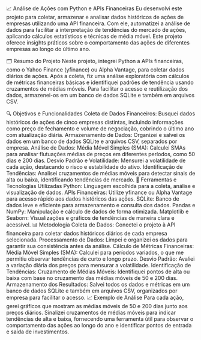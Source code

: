 📈 Análise de Ações com Python e APIs Financeiras
Eu desenvolvi este projeto para coletar, armazenar e analisar dados históricos de ações de empresas utilizando uma API financeira. Com ele, automatizei a análise de dados para facilitar a interpretação de tendências do mercado de ações, aplicando cálculos estatísticos e técnicas de média móvel. Este projeto oferece insights práticos sobre o comportamento das ações de diferentes empresas ao longo do último ano.

🗂️ Resumo do Projeto
Neste projeto, integrei Python a APIs financeiras, como o Yahoo Finance (yfinance) ou Alpha Vantage, para coletar dados diários de ações. Após a coleta, fiz uma análise exploratória com cálculos de métricas financeiras básicas e identifiquei padrões de tendência usando cruzamentos de médias móveis. Para facilitar o acesso e reutilização dos dados, armazenei-os em um banco de dados SQLite e também em arquivos CSV.

🔍 Objetivos e Funcionalidades
Coleta de Dados Financeiros: Busquei dados históricos de ações de cinco empresas distintas, incluindo informações como preço de fechamento e volume de negociação, cobrindo o último ano com atualização diária.
Armazenamento de Dados: Organizei e salvei os dados em um banco de dados SQLite e arquivos CSV, separados por empresa.
Análise de Dados:
Média Móvel Simples (SMA): Calculei SMAs para analisar flutuações médias de preços em diferentes períodos, como 50 dias e 200 dias.
Desvio Padrão e Volatilidade: Mensurei a volatilidade de cada ação, destacando o risco e estabilidade do ativo.
Identificação de Tendências: Analisei cruzamentos de médias móveis para detectar sinais de alta ou baixa, identificando tendências de mercado.
🚀 Ferramentas e Tecnologias Utilizadas
Python: Linguagem escolhida para a coleta, análise e visualização de dados.
APIs Financeiras: Utilize yfinance ou Alpha Vantage para acesso rápido aos dados históricos das ações.
SQLite: Banco de dados leve e eficiente para armazenamento e consulta dos dados.
Pandas e NumPy: Manipulação e cálculo de dados de forma otimizada.
Matplotlib e Seaborn: Visualizações e gráficos de tendências de maneira clara e acessível.
📊 Metodologia
Coleta de Dados: Conectei o projeto à API financeira para coletar dados históricos diários de cada empresa selecionada.
Processamento de Dados: Limpei e organizei os dados para garantir sua consistência antes da análise.
Cálculo de Métricas Financeiras:
Média Móvel Simples (SMA): Calculei para períodos variados, o que me permitiu observar tendências de curto e longo prazo.
Desvio Padrão: Avaliei a variação diária dos preços para mensurar a volatilidade.
Identificação de Tendências:
Cruzamento de Médias Móveis: Identifiquei pontos de alta ou baixa com base no cruzamento das médias móveis de 50 e 200 dias.
Armazenamento dos Resultados: Salvei todos os dados e métricas em um banco de dados SQLite e também em arquivos CSV, organizados por empresa para facilitar o acesso.
📈 Exemplo de Análise
Para cada ação, gerei gráficos que mostram as médias móveis de 50 e 200 dias junto aos preços diários. Sinalizei cruzamentos de médias móveis para indicar tendências de alta e baixa, fornecendo uma ferramenta útil para observar o comportamento das ações ao longo do ano e identificar pontos de entrada e saída de investimentos.
